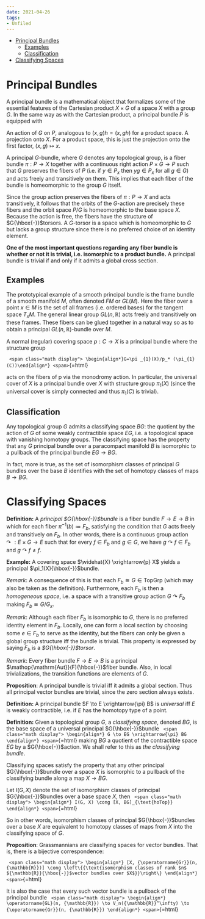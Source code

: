 ```yaml
---
date: 2021-04-26
tags:
- Unfiled
---
```


-   [Principal Bundles](#principal-bundles)
    -   [Examples](#examples)
    -   [Classification](#classification)
-   [Classifying Spaces](#classifying-spaces)














# Principal Bundles

A principal bundle is a mathematical object that formalizes some of the essential features of the Cartesian product $X × G$ of a space $X$ with a group $G$. In the same way as with the Cartesian product, a principal bundle $P$ is equipped with

An action of $G$ on $P$, analogous to $(x, g)h = (x, gh)$ for a product space. A projection onto $X$. For a product space, this is just the projection onto the first factor, $(x,g) ↦ x$.

A principal $G$-bundle, where $G$ denotes any topological group, is a fiber bundle $π:P → X$ together with a continuous right action $P × G → P$ such that $G$ preserves the fibers of $P$ (i.e. if $y ∈ P_x$ then $yg ∈ P_x$ for all $g ∈ G$) and acts freely and transitively on them. This implies that each fiber of the bundle is homeomorphic to the group $G$ itself.

Since the group action preserves the fibers of $π:P → X$ and acts transitively, it follows that the orbits of the $G$-action are precisely these fibers and the orbit space $P/G$ is homeomorphic to the base space $X$. Because the action is free, the fibers have the structure of $G{\hbox{-}}$torsors. A $G$-torsor is a space which is homeomorphic to $G$ but lacks a group structure since there is no preferred choice of an identity element.

**One of the most important questions regarding any fiber bundle is whether or not it is trivial, i.e. isomorphic to a product bundle.** A principal bundle is trivial if and only if it admits a global cross section.

## Examples

The prototypical example of a smooth principal bundle is the frame bundle of a smooth manifold $M$, often denoted $FM$ or $GL(M)$. Here the fiber over a point $x ∈ M$ is the set of all frames (i.e. ordered bases) for the tangent space $T_xM$. The general linear group $GL(n,{\mathbb{R}})$ acts freely and transitively on these frames. These fibers can be glued together in a natural way so as to obtain a principal $GL(n,{\mathbb{R}})$-bundle over $M$.

A normal (regular) covering space $p:C → X$ is a principal bundle where the structure group

`
<span class="math display">
\begin{align*}G=\pi _{1}(X)/p_* (\pi_{1}(C))\end{align*}
<span>`{=html}

acts on the fibers of p via the monodromy action. In particular, the universal cover of $X$ is a principal bundle over $X$ with structure group $π_1(X)$ (since the universal cover is simply connected and thus $π_1(C)$ is trivial).

## Classification

Any topological group $G$ admits a classifying space $BG:$ the quotient by the action of $G$ of some weakly contractible space $EG$, i.e. a topological space with vanishing homotopy groups. The classifying space has the property that any $G$ principal bundle over a paracompact manifold $B$ is isomorphic to a pullback of the principal bundle $EG → BG$.

In fact, more is true, as the set of isomorphism classes of principal $G$ bundles over the base $B$ identifies with the set of homotopy classes of maps $B → BG$.

# Classifying Spaces

**Definition:** A *principal $G{\hbox{-}}$bundle* is a fiber bundle $F \to E \to B$ in which for each fiber $\pi^{-1}(b)\coloneqq F_b$, satisfying the condition that $G$ acts freely and transitively on $F_b$. In other words, there is a continuous group action $\curvearrowright: E\times G \to E$ such that for every $f \in F_b$ and $g\in G$, we have $g\curvearrowright f \in F_b$ and $g\curvearrowright f \neq f$.

**Example:** A covering space $\widehat{X} \xrightarrow{p} X$ yields a principal $\pi_1(X){\hbox{-}}$bundle.

*Remark*: A consequence of this is that each $F_b \cong G \in \text{TopGrp}$ (which may also be taken as the definition). Furthermore, each $F_b$ is then a *homogeneous space*, i.e. a space with a transitive group action $G\curvearrowright F_b$ making $F_b \cong G/G_x$.

*Remark*: Although each fiber $F_b$ is isomorphic to $G$, there is no preferred identity element in $F_b$. Locally, one can form a local section by choosing some $e\in F_b$ to serve as the identity, but the fibers can only be given a global group structure iff the bundle is trivial. This property is expressed by saying $F_b$ is a *$G{\hbox{-}}$torsor*.

*Remark*: Every fiber bundle $F\to E\to B$ is a principal $\mathop{\mathrm{Aut}}(F){\hbox{-}}$fiber bundle. Also, in local trivializations, the transition functions are elements of $G$.

**Proposition**: A principal bundle is trivial iff it admits a global section. Thus all principal vector bundles are trivial, since the zero section always exists.

**Definition:** A principal bundle $F \to E \xrightarrow{\pi} B$ is *universal* iff $E$ is weakly contractible, i.e. if $E$ has the homotopy type of a point.

**Definition:** Given a topological group $G$, a *classifying space*, denoted $BG$, is the base space of a universal principal $G{\hbox{-}}$bundle `
<span class="math display">
\begin{align*}
G \to EG \xrightarrow{\pi} BG
\end{align*}
<span>`{=html} making $BG$ a quotient of the contractible space $EG$ by a $G{\hbox{-}}$action. We shall refer to this as *the classifying bundle*.

Classifying spaces satisfy the property that any other principal $G{\hbox{-}}$bundle over a space $X$ is isomorphic to a pullback of the classifying bundle along a map $X \to BG$.

Let $I(G, X)$ denote the set of isomorphism classes of principal $G{\hbox{-}}$bundles over a base space $X$, then `
<span class="math display">
\begin{align*}
I(G, X) \cong [X, BG]_{\text{hoTop}}
\end{align*}
<span>`{=html}

So in other words, isomorphism classes of principal $G{\hbox{-}}$bundles over a base $X$ are equivalent to homotopy classes of maps from $X$ into the classifying space of $G$.

**Proposition**: Grassmannians are classifying spaces for vector bundles. That is, there is a bijective correspondence:

`
<span class="math display">
\begin{align*}
[X, {\operatorname{Gr}}(n, {\mathbb{R}})] \cong \left\{{\text{isomorphism classes of rank $n$ ${\mathbb{R}}{\hbox{-}}$vector bundles over $X$}}\right\}
\end{align*}
<span>`{=html}

It is also the case that every such vector bundle is a pullback of the principal bundle `
<span class="math display">
\begin{align*}
\operatorname{GL}(n, {\mathbb{R}}) \to V_n({\mathbb{R}}^\infty) \to {\operatorname{Gr}}(n, {\mathbb{R}})
\end{align*}
<span>`{=html}
